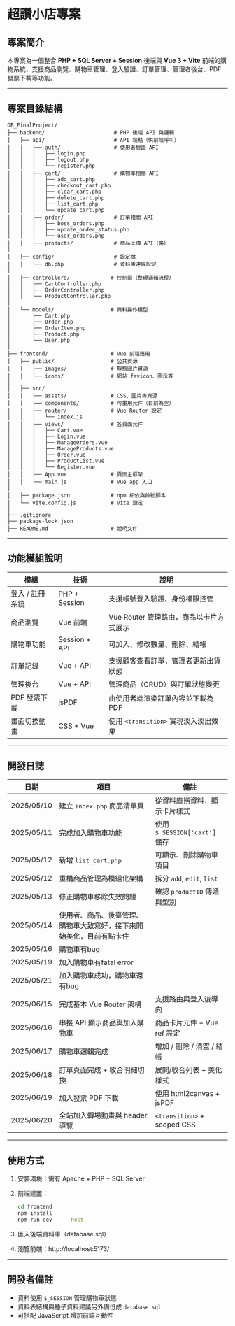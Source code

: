 # 超讚小店專案

## 專案簡介

本專案為一個整合 **PHP + SQL Server + Session** 後端與 **Vue 3 + Vite** 前端的購物系統，支援商品瀏覽、購物車管理、登入驗證、訂單管理、管理者後台、PDF 發票下載等功能。

---

##  專案目錄結構

```plaintext
DB_FinalProject/
├── backend/                      # PHP 後端 API 與邏輯
│   ├── api/                      # API 端點（供前端呼叫）
│   │   ├── auth/                 # 使用者驗證 API
│   │   │   ├── login.php
│   │   │   ├── logout.php
│   │   │   └── register.php
│   │   ├── cart/                 # 購物車相關 API
│   │   │   ├── add_cart.php
│   │   │   ├── checkout_cart.php
│   │   │   ├── clear_cart.php
│   │   │   ├── delete_cart.php
│   │   │   ├── list_cart.php
│   │   │   └── update_cart.php
│   │   ├── order/                # 訂單相關 API
│   │   │   ├── boss_orders.php
│   │   │   ├── update_order_status.php
│   │   │   └── user_orders.php
│   │   └── products/             # 商品上傳 API（略）
│
│   ├── config/                   # 設定檔
│   │   └── db.php                # 資料庫連線設定
│
│   ├── controllers/             # 控制器（整理邏輯流程）
│   │   ├── CartController.php
│   │   ├── OrderController.php
│   │   └── ProductController.php
│
│   └── models/                  # 資料操作模型
│       ├── Cart.php
│       ├── Order.php
│       ├── OrderItem.php
│       ├── Product.php
│       └── User.php
│
├── frontend/                    # Vue 前端應用
│   ├── public/                  # 公共資源
│   │   ├── images/              # 靜態圖片資源
│   │   └── icons/               # 網站 favicon、圖示等
│
│   ├── src/
│   │   ├── assets/              # CSS、圖片等資源
│   │   ├── components/          # 可重用元件（目前為空）
│   │   ├── router/              # Vue Router 設定
│   │   │   └── index.js
│   │   ├── views/               # 各頁面元件
│   │   │   ├── Cart.vue
│   │   │   ├── Login.vue
│   │   │   ├── ManageOrders.vue
│   │   │   ├── ManageProducts.vue
│   │   │   ├── Order.vue
│   │   │   ├── ProductList.vue
│   │   │   └── Register.vue
│   │   ├── App.vue              # 頁面主框架
│   │   └── main.js              # Vue app 入口
│
│   ├── package.json             # npm 相依與啟動腳本
│   └── vite.config.js           # Vite 設定
│
├── .gitignore
├── package-lock.json
├── README.md                    # 說明文件

```

---

## 功能模組說明
| 模組             | 技術         | 說明                                     |
|------------------|--------------|------------------------------------------|
| 登入 / 註冊系統  | PHP + Session | 支援帳號登入驗證、身份權限控管           |
| 商品瀏覽         | Vue 前端     | Vue Router 管理路由，商品以卡片方式展示 |
| 購物車功能       | Session + API | 可加入、修改數量、刪除、結帳             |
| 訂單記錄         | Vue + API    | 支援顧客查看訂單，管理者更新出貨狀態     |
| 管理後台         | Vue + API    | 管理商品（CRUD）與訂單狀態變更           |
| PDF 發票下載     | jsPDF        | 由使用者端渲染訂單內容並下載為 PDF        |
| 畫面切換動畫     | CSS + Vue    | 使用 `<transition>` 實現淡入淡出效果     |

---

##  開發日誌

| 日期        | 項目                       | 備註                           |
|-------------|----------------------------|--------------------------------|
| 2025/05/10  | 建立 `index.php` 商品清單頁 | 從資料庫撈資料，顯示卡片樣式 |
| 2025/05/11  | 完成加入購物車功能         | 使用 `$_SESSION['cart']` 儲存 |
| 2025/05/12  | 新增 `list_cart.php`        | 可顯示、刪除購物車項目       |
| 2025/05/12  | 重構商品管理為模組化架構   | 拆分 `add`, `edit`, `list`    |
| 2025/05/13  | 修正購物車移除失效問題     | 確認 `productID` 傳遞與型別   |
| 2025/05/14  | 使用者、商品、後臺管理、購物車大致寫好，接下來開始美化，目前有點卡住     |    |
| 2025/05/16  | 購物車有bug     |    |
| 2025/05/19  | 加入購物車有fatal error
| 2025/05/21  | 加入購物車成功，購物車還有bug
| 2025/06/15  | 完成基本 Vue Router 架構          | 支援路由與登入後導向             |
| 2025/06/16  | 串接 API 顯示商品與加入購物車     | 商品卡片元件 + Vue ref 設定     |
| 2025/06/17  | 購物車邏輯完成                     | 增加 / 刪除 / 清空 / 結帳       |
| 2025/06/18  | 訂單頁面完成 + 收合明細切換        | 展開/收合列表 + 美化樣式        |
| 2025/06/19  | 加入發票 PDF 下載                  | 使用 html2canvas + jsPDF         |
| 2025/06/20  | 全站加入轉場動畫與 header 導覽     | `<transition>` + scoped CSS     |

---



##  使用方式

1. 安裝環境：需有 Apache + PHP + SQL Server
2. 前端建置：
   ```bash
   cd frontend
   npm install
   npm run dev -- --host
3. 匯入後端資料庫（database.sql）

4. 瀏覽前端：http://localhost:5173/

---

##  開發者備註

- 資料使用 `$_SESSION` 管理購物車狀態
- 資料表結構與種子資料建議另外備份成 `database.sql`
- 可搭配 JavaScript 增加前端互動性

